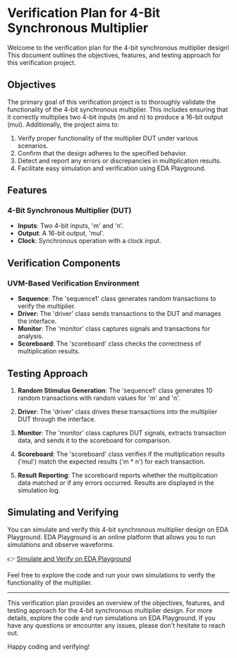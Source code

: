 # Verification Plan for 4-Bit Synchronous Multiplier

Welcome to the verification plan for the 4-bit synchronous multiplier design! This document outlines the objectives, features, and testing approach for this verification project.

## Objectives

The primary goal of this verification project is to thoroughly validate the functionality of the 4-bit synchronous multiplier. This includes ensuring that it correctly multiplies two 4-bit inputs (m and n) to produce a 16-bit output (mul). Additionally, the project aims to:

1. Verify proper functionality of the multiplier DUT under various scenarios.
2. Confirm that the design adheres to the specified behavior.
3. Detect and report any errors or discrepancies in multiplication results.
4. Facilitate easy simulation and verification using EDA Playground.

## Features

### 4-Bit Synchronous Multiplier (DUT)

- **Inputs**: Two 4-bit inputs, 'm' and 'n'.
- **Output**: A 16-bit output, 'mul'.
- **Clock**: Synchronous operation with a clock input.

## Verification Components

### UVM-Based Verification Environment

- **Sequence**: The 'sequence1' class generates random transactions to verify the multiplier.
- **Driver**: The 'driver' class sends transactions to the DUT and manages the interface.
- **Monitor**: The 'monitor' class captures signals and transactions for analysis.
- **Scoreboard**: The 'scoreboard' class checks the correctness of multiplication results.

## Testing Approach

1. **Random Stimulus Generation**: The 'sequence1' class generates 10 random transactions with random values for 'm' and 'n'.

2. **Driver**: The 'driver' class drives these transactions into the multiplier DUT through the interface.

3. **Monitor**: The 'monitor' class captures DUT signals, extracts transaction data, and sends it to the scoreboard for comparison.

4. **Scoreboard**: The 'scoreboard' class verifies if the multiplication results ('mul') match the expected results ('m * n') for each transaction.

5. **Result Reporting**: The scoreboard reports whether the multiplication data matched or if any errors occurred. Results are displayed in the simulation log.

## Simulating and Verifying

You can simulate and verify this 4-bit synchronous multiplier design on EDA Playground. EDA Playground is an online platform that allows you to run simulations and observe waveforms.

👉 [Simulate and Verify on EDA Playground](LINK_TO_EDA_PLAYGROUND)

Feel free to explore the code and run your own simulations to verify the functionality of the multiplier.

---

This verification plan provides an overview of the objectives, features, and testing approach for the 4-bit synchronous multiplier design. For more details, explore the code and run simulations on EDA Playground. If you have any questions or encounter any issues, please don't hesitate to reach out.

Happy coding and verifying!
